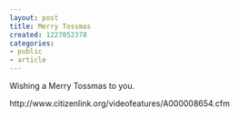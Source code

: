 ```yaml
---
layout: post
title: Merry Tossmas
created: 1227052378
categories:
- public
- article
---
```

<p>Wishing a Merry Tossmas to you.</p>
<p>http://www.citizenlink.org/videofeatures/A000008654.cfm</p>
